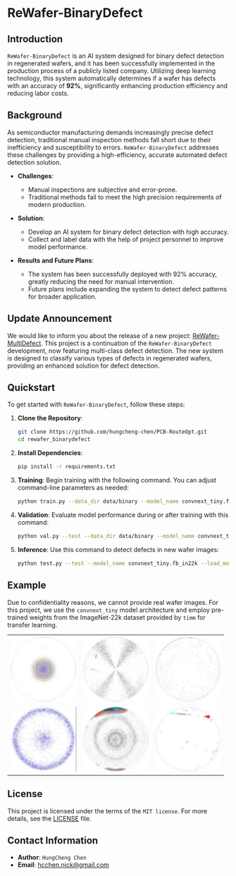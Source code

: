 # ReWafer-BinaryDefect

## Introduction

`ReWafer-BinaryDefect` is an AI system designed for binary defect detection in regenerated wafers, and it has been successfully implemented in the production process of a publicly listed company. Utilizing deep learning technology, this system automatically determines if a wafer has defects with an accuracy of **92%**, significantly enhancing production efficiency and reducing labor costs.

## Background

As semiconductor manufacturing demands increasingly precise defect detection, traditional manual inspection methods fall short due to their inefficiency and susceptibility to errors. `ReWafer-BinaryDefect` addresses these challenges by providing a high-efficiency, accurate automated defect detection solution.

- **Challenges**:
  - Manual inspections are subjective and error-prone.
  - Traditional methods fail to meet the high precision requirements of modern production.

- **Solution**:
  - Develop an AI system for binary defect detection with high accuracy.
  - Collect and label data with the help of project personnel to improve model performance.

- **Results and Future Plans**:
  - The system has been successfully deployed with 92% accuracy, greatly reducing the need for manual intervention.
  - Future plans include expanding the system to detect defect patterns for broader application.

## Update Announcement

We would like to inform you about the release of a new project: [ReWafer-MultiDefect](https://github.com/hungcheng-chen/ReWafer-MultiDefect.git). This project is a continuation of the `ReWafer-BinaryDefect` development, now featuring multi-class defect detection. The new system is designed to classify various types of defects in regenerated wafers, providing an enhanced solution for defect detection.

## Quickstart

To get started with `ReWafer-BinaryDefect`, follow these steps:

1. **Clone the Repository**:
    ```sh
    git clone https://github.com/hungcheng-chen/PCB-RouteOpt.git
    cd rewafer_binarydefect
    ```

2. **Install Dependencies**:
    ```sh
    pip install -r requirements.txt
    ```

3. **Training**: Begin training with the following command. You can adjust command-line parameters as needed:
    ```bash
    python train.py --data_dir data/binary --model_name convnext_tiny.fb_in22k --batch_size 128 --epochs 30 --lr 1e-4
    ```

4. **Validation**: Evaluate model performance during or after training with this command:
    ```bash
    python val.py --test --data_dir data/binary --model_name convnext_tiny.fb_in22k --load_model runs/.../best_model.pt
    ```

5. **Inference**: Use this command to detect defects in new wafer images:
    ```bash
    python test.py --test --model_name convnext_tiny.fb_in22k --load_model runs/.../best_model.pt --image_path .../xxx.png
    ```

## Example

Due to confidentiality reasons, we cannot provide real wafer images. For this project, we use the `convnext_tiny` model architecture and employ pre-trained weights from the ImageNet-22k dataset provided by `timm` for transfer learning.

<table align="center">
<tr>
    <td><img src="docs/images/0.jpg" alt="Image 1" width="150"></td>
    <td><img src="docs/images/1.jpg" alt="Image 2" width="150"></td>
    <td><img src="docs/images/2.jpg" alt="Image 3" width="150"/></td>
</tr>
<tr>
    <td><img src="docs/images/3.jpg" alt="Image 4" width="150"></td>
    <td><img src="docs/images/4.jpg" alt="Image 5" width="150"></td>
    <td><img src="docs/images/5.jpg" alt="Image 6" width="150"></td>
</tr>
</table>

## License

This project is licensed under the terms of the `MIT license`. For more details, see the [LICENSE](LICENSE) file.

## Contact Information

- **Author**: `HungCheng Chen`
- **Email**: [hcchen.nick@gmail.com](mailto:hcchen.nick@gmail.com)
